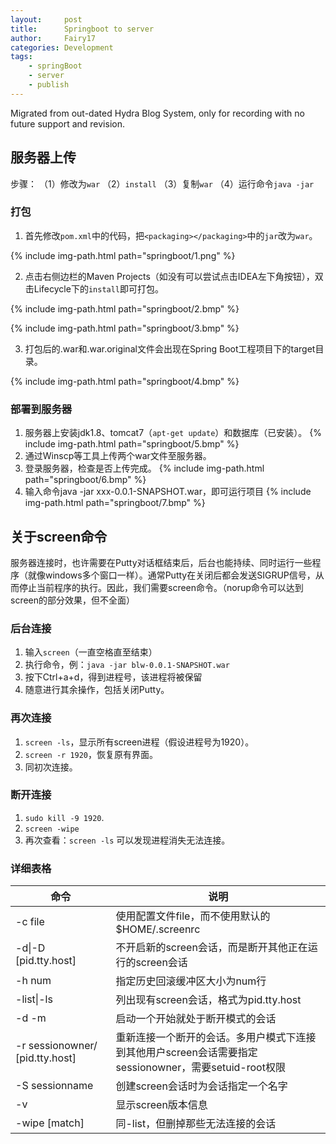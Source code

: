 ```yaml
---
layout:     post
title:      Springboot to server
author:     Fairy17
categories: Development
tags:
    - springBoot
    - server
    - publish
---
```


Migrated from out-dated Hydra Blog System, only for recording with no future support and revision.

## 服务器上传

步骤： （1）修改为`war` （2）`install` （3）复制`war` （4）运行命令`java -jar`

### 打包  

1. 首先修改`pom.xml`中的代码，把`<packaging></packaging>`中的`jar`改为`war`。  

{% include img-path.html path="springboot/1.png" %}

2. 点击右侧边栏的Maven Projects（如没有可以尝试点击IDEA左下角按钮），双击Lifecycle下的`install`即可打包。  

{% include img-path.html path="springboot/2.bmp" %}

{% include img-path.html path="springboot/3.bmp" %}  

3. 打包后的.war和.war.original文件会出现在Spring Boot工程项目下的target目录。

{% include img-path.html path="springboot/4.bmp" %} 

### 部署到服务器

1. 服务器上安装jdk1.8、tomcat7（`apt-get update`）和数据库（已安装）。
{% include img-path.html path="springboot/5.bmp" %}
2. 通过Winscp等工具上传两个war文件至服务器。
3. 登录服务器，检查是否上传完成。
{% include img-path.html path="springboot/6.bmp" %} 
4. 输入命令java -jar xxx-0.0.1-SNAPSHOT.war，即可运行项目
{% include img-path.html path="springboot/7.bmp" %}

## 关于screen命令

服务器连接时，也许需要在Putty对话框结束后，后台也能持续、同时运行一些程序（就像windows多个窗口一样）。通常Putty在关闭后都会发送SIGRUP信号，从而停止当前程序的执行。因此，我们需要screen命令。（norup命令可以达到screen的部分效果，但不全面）

### 后台连接

1. 输入`screen`（一直空格直至结束）
2. 执行命令，例：`java -jar blw-0.0.1-SNAPSHOT.war`
3. 按下Ctrl+a+d，得到进程号，该进程将被保留
4. 随意进行其余操作，包括关闭Putty。

### 再次连接

1. `screen -ls`，显示所有screen进程（假设进程号为1920）。
2. `screen -r 1920`，恢复原有界面。
3. 同初次连接。

### 断开连接
1. `sudo kill -9 1920`.
2. `screen -wipe`
3. 再次查看：`screen -ls` 可以发现进程消失无法连接。

### 详细表格

| 命令     |  说明    |
| ---- | ---- |
| -c file |使用配置文件file，而不使用默认的$HOME/.screenrc |
| -d\|-D [pid.tty.host] |不开启新的screen会话，而是断开其他正在运行的screen会话|
| -h num	  |  指定历史回滚缓冲区大小为num行|
|-list\|-ls |  列出现有screen会话，格式为pid.tty.host|
|-d -m	 |  启动一个开始就处于断开模式的会话|
|-r sessionowner/ [pid.tty.host] |  重新连接一个断开的会话。多用户模式下连接到其他用户screen会话需要指定sessionowner，需要setuid-root权限|
|-S sessionname |  创建screen会话时为会话指定一个名字|
|-v	 |  显示screen版本信息|
|-wipe [match] |  同-list，但删掉那些无法连接的会话|
